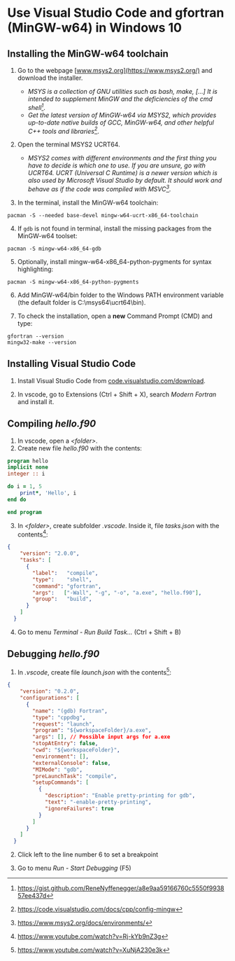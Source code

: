 # Use Visual Studio Code and gfortran (MinGW-w64) in Windows 10

## Installing the MinGW-w64 toolchain

1. Go to the webpage [www.msys2.org](https://www.msys2.org/) and download the installer.
   - _MSYS is a collection of GNU utilities such as bash, make, [...] It is intended to supplement MinGW and the deficiencies of the cmd shell[^1]_.
   - _Get the latest version of MinGW-w64 via MSYS2, which provides up-to-date native builds of GCC, MinGW-w64, and other helpful C++ tools and libraries[^2]_.

2. Open the terminal MSYS2 UCRT64.
   - _MSYS2 comes with different environments and the first thing you have to decide is which one to use. If you are unsure, go with UCRT64. UCRT (Universal C Runtime) is a newer version which is also used by Microsoft Visual Studio by default. It should work and behave as if the code was compiled with MSVC[^3]._

3. In the terminal, install the MinGW-w64 toolchain:

```shell
pacman -S --needed base-devel mingw-w64-ucrt-x86_64-toolchain
```

4. If `gdb` is not found in terminal, install the missing packages from the MinGW-w64 toolset:

```shell
pacman -S mingw-w64-x86_64-gdb
```

5. Optionally, install mingw-w64-x86_64-python-pygments for syntax highlighting:

```shell
pacman -S mingw-w64-x86_64-python-pygments
```

6. Add MinGW-w64/bin folder to the Windows PATH environment variable (the default folder is  C:\msys64\ucrt64\bin).

7. To check the installation, open a **new** Command Prompt (CMD) and type:
```shell
gfortran --version
mingw32-make --version
```

## Installing Visual Studio Code

1. Install Visual Studio Code from [code.visualstudio.com/download](https://code.visualstudio.com/download).

2. In vscode, go to Extensions (Ctrl + Shift + X), search _Modern Fortran_ and install it.

## Compiling _hello.f90_

1. In vscode, open a _\<folder\>_.
2. Create new file _hello.f90_ with the contents:

```fortran
program hello
implicit none
integer :: i

do i = 1, 5
    print*, 'Hello', i
end do

end program
```

3. In  _\<folder\>_, create subfolder _.vscode_. Inside it, file _tasks.json_ with the contents[^4]:

```json
{
    "version": "2.0.0",
    "tasks": [
      {
        "label":   "compile",
        "type":    "shell",
        "command": "gfortran",
        "args":   ["-Wall", "-g", "-o", "a.exe", "hello.f90"], 
        "group":   "build",
      }
    ]
  }
```

4. Go to menu _Terminal - Run Build Task..._ (Ctrl + Shift + B)

## Debugging _hello.f90_

1. In  _.vscode_, create file _launch.json_ with the contents[^5]:

```json
{
    "version": "0.2.0",
    "configurations": [
      {
        "name": "(gdb) Fortran",
        "type": "cppdbg",
        "request": "launch",
        "program": "${workspaceFolder}/a.exe",
        "args": [], // Possible input args for a.exe
        "stopAtEntry": false,
        "cwd": "${workspaceFolder}",
        "environment": [],
        "externalConsole": false,
        "MIMode": "gdb",
        "preLaunchTask": "compile",
        "setupCommands": [
          {
            "description": "Enable pretty-printing for gdb",
            "text": "-enable-pretty-printing",
            "ignoreFailures": true
          }
        ]
      }
    ]
  }
```

2. Click left to the line number 6 to set a breakpoint

3. Go to menu _Run - Start Debugging_ (F5)

[^1]: <https://gist.github.com/ReneNyffenegger/a8e9aa59166760c5550f993857ee437d>

[^2]: <https://code.visualstudio.com/docs/cpp/config-mingw>

[^3]: <https://www.msys2.org/docs/environments/>

[^4]: <https://www.youtube.com/watch?v=Rj-kYb9nZ3g>

[^5]: <https://www.youtube.com/watch?v=XuNjA230e3k>

